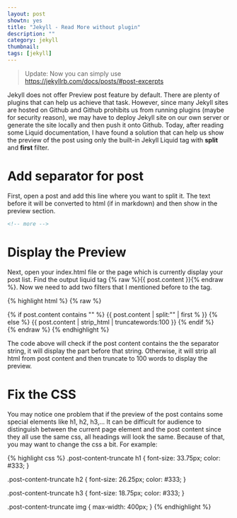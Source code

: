 ```yaml
---
layout: post
showtn: yes
title: "Jekyll - Read More without plugin"
description: ""
category: jekyll
thumbnail:
tags: [jekyll]
---
```


> Update: Now you can simply use <https://jekyllrb.com/docs/posts/#post-excerpts>

Jekyll does not offer Preview post feature by default. There are plenty of
plugins that can help us achieve that task. However, since many Jekyll sites are
hosted on Github and Github prohibits us from running plugins (maybe for security
reason), we may have to deploy Jekyll site on our own server or
generate the site locally and then push it onto Github. Today, after reading some
Liquid documentation, I have found a solution that can help us show the preview
of the post using only the built-in Jekyll Liquid tag with **split** and
**first** filter.

# Add separator for post

First, open a post and add this line where you want to split it. The text before
it will be converted to html (if in markdown) and then show in the preview
section.

<!-- more -->

```html
<!-- more -->
```

# Display the Preview

Next, open your index.html file or the page which is currently display your post
list. Find the output liquid tag {% raw %}{{ post.content }}{% endraw %}. Now we
need to add two filters that I mentioned before to the tag.

{% highlight html %}
{% raw %}
<div class="post-content-truncate">
  {% if post.content contains "<!-- more -->" %}
    {{ post.content | split:"<!-- more -->" | first % }}
  {% else %}
    {{ post.content | strip_html | truncatewords:100 }}
  {% endif %}
</div>
{% endraw %}
{% endhighlight %}

<!-- more -->

The code above will check if the post content contains the the separator string,
it will display the part before that string. Otherwise, it will strip all html
from post content and then truncate to 100 words to display the preview.

# Fix the CSS

You may notice one problem that if the preview of the post contains some special
elements like h1, h2, h3,... It can be difficult for audience to distinguish
between the current page element and the post content since they all use the
same css, all headings will look the same. Because of that, you may want to
change the css a bit. For example:

{% highlight css %}
.post-content-truncate h1 {
	font-size: 33.75px;
	color: #333;
}

.post-content-truncate h2 {
	font-size: 26.25px;
	color: #333;
}

.post-content-truncate h3 {
	font-size: 18.75px;
	color: #333;
}

.post-content-truncate img {
	max-width: 400px;
}
{% endhighlight %}
